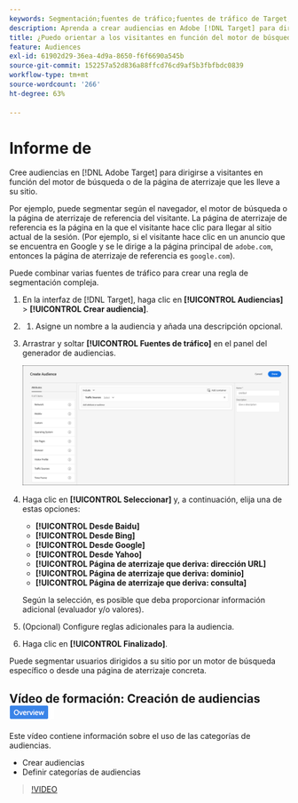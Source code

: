 ```yaml
---
keywords: Segmentación;fuentes de tráfico;fuentes de tráfico de Target;motor de búsqueda Target;motor de búsqueda;página de destino;página de destino Target;página de destino de referencia
description: Aprenda a crear audiencias en Adobe [!DNL Target] para dirigirse a visitantes en función del motor de búsqueda o de la página de aterrizaje que les lleve a su sitio.
title: ¿Puedo orientar a los visitantes en función del motor de búsqueda o del sitio de referencia?
feature: Audiences
exl-id: 61902d29-36ea-4d9a-8650-f6f6690a545b
source-git-commit: 152257a52d836a88ffcd76cd9af5b3fbfbdc0839
workflow-type: tm+mt
source-wordcount: '266'
ht-degree: 63%

---
```


# Informe de

Cree audiencias en [!DNL Adobe Target] para dirigirse a visitantes en función del motor de búsqueda o de la página de aterrizaje que les lleve a su sitio.

Por ejemplo, puede segmentar según el navegador, el motor de búsqueda o la página de aterrizaje de referencia del visitante. La página de aterrizaje de referencia es la página en la que el visitante hace clic para llegar al sitio actual de la sesión. (Por ejemplo, si el visitante hace clic en un anuncio que se encuentra en Google y se le dirige a la página principal de `adobe.com`, entonces la página de aterrizaje de referencia es `google.com`).

Puede combinar varias fuentes de tráfico para crear una regla de segmentación compleja.

1. En la interfaz de [!DNL Target], haga clic en **[!UICONTROL Audiencias]** > **[!UICONTROL Crear audiencia]**.
1. 
   1. Asigne un nombre a la audiencia y añada una descripción opcional.
1. Arrastrar y soltar **[!UICONTROL Fuentes de tráfico]** en el panel del generador de audiencias.

   ![](assets/target_traffic_source.png)

1. Haga clic en **[!UICONTROL Seleccionar]** y, a continuación, elija una de estas opciones:

   * **[!UICONTROL Desde Baidu]**
   * **[!UICONTROL Desde Bing]**
   * **[!UICONTROL Desde Google]**
   * **[!UICONTROL Desde Yahoo]**
   * **[!UICONTROL Página de aterrizaje que deriva: dirección URL]**
   * **[!UICONTROL Página de aterrizaje que deriva: dominio]**
   * **[!UICONTROL Página de aterrizaje que deriva: consulta]**

   Según la selección, es posible que deba proporcionar información adicional (evaluador y/o valores).

1. (Opcional) Configure reglas adicionales para la audiencia.
1. Haga clic en **[!UICONTROL Finalizado]**.

Puede segmentar usuarios dirigidos a su sitio por un motor de búsqueda específico o desde una página de aterrizaje concreta.

## Vídeo de formación: Creación de audiencias ![Distintivo Información general](/help/main/assets/overview.png)

Este vídeo contiene información sobre el uso de las categorías de audiencias.

* Crear audiencias
* Definir categorías de audiencias

>[!VIDEO](https://video.tv.adobe.com/v/17392)
